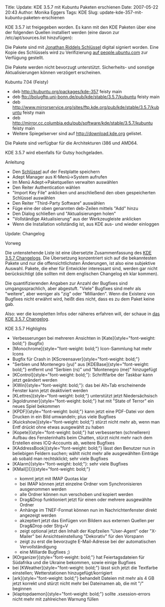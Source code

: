 Title: Update: KDE 3.5.7 mit Kubuntu Paketen erschienen
Date: 2007-05-22 20:43
Author: Monika Eggers
Tags: KDE
Slug: update-kde-357-mit-kubuntu-paketen-erschienen

KDE 3.5.7 ist freigegeben worden. Es kann mit den KDE Paketen über eine
der folgenden Quellen installiert werden (eine davon zur
/etc/apt/sources.list hinzufügen):


Die Pakete sind mit [Jonathan Riddels
Schlüssel](http://kubuntu.org/announcements/kubuntu-packages-jriddell-key.gpg)
digital signiert worden. Eine Kopie des Schlüssels wird zu Verifizierung
[auf
people.ubuntu.com](http://people.ubuntu.com/~jriddell/kubuntu-packages-jriddell-key.gpg)
zur Verfügung gestellt.


Die Pakete werden nicht bevorzugt unterstützt. Sicherheits- und sonstige
Aktualisierungen können verzögert erscheinen.


Kubuntu 7.04 (Feisty)


-   deb <http://kubuntu.org/packages/kde-357> feisty main
-   deb <ftp://bolugftp.uni-bonn.de/pub/kde/stable/3.5.7/kubuntu> feisty
    main
-   deb
    <http://www.mirrorservice.org/sites/ftp.kde.org/pub/kde/stable/3.5.7/kubuntu>
    feisty main
-   deb
    <http://mirror.cc.columbia.edu/pub/software/kde/stable/3.5.7/kubuntu>
    feisty main
-   Weitere Spiegelserver sind auf <http://download.kde.org> gelistet.



Die Pakete sind verfügbar für die Architekturen i386 und AMD64.


KDE 3.5.7 wird ebenfalls für Gutsy hochgeladen.


<!--break--><!--break-->

Anleitung


-   Den
    [Schlüssel](http://kubuntu.org/announcements/kubuntu-packages-jriddell-key.gpg)
    auf der Festplatte speichern
-   Adept Manager aus K-Menü-&gt;System aufrufen
-   Im Menü Adept-&gt;Paketquellen verwalten auswählen
-   Den Reiter Authentication wählen
-   "Import Key File" anklicken und anschließend den oben gespeicherten
    Schlüssel auswählen
-   Den Reiter "Third-Party Software" auswählen
-   Füge eine der oben genannten deb-Zeilen mittels "Add" hinzu
-   Den Dialog schließen und "Aktualisierungen holen"
-   "Vollständige Aktualisierung" aus der Werkzeugleiste anklicken
-   Wenn die Installation vollständig ist, aus KDE aus- und wieder
    einloggen



Update: Changelog


Vorweg


Die untenstehende Liste ist eine übersetzte Zusammenfassung des [KDE
3.5.7
Changelogs](http://www.kde.org/announcements/changelogs/changelog3_5_6to3_5_7.php).
Die Übersetzung konzentriert sich auf die bekanntesten Pakete und nur
die offensichtlichsten Änderungen, ist also eine subjektive Auswahl.
Pakete, die eher für Entwickler interessant sind, werden gar nicht
berücksichtigt (die sollten mit dem englischen Changelog eh klar
kommen).


Die quantifizierenden Angaben zur Anzahl der Bugfixes sind
umgangssprachlich, aber abgestuft. "Viele" Bugfixes sind mehr als
"weitere", aber weniger als "zig" oder "Milliarden". Wenn die Existenz
von Bugfixes nicht erwähnt wird, heißt dies nicht, dass es zu dem Paket
keine gab.


Also: wer die kompletten Infos oder näheres erfahren will, der schaue in
[das KDE 3.5.7
Changelog](http://www.kde.org/announcements/changelogs/changelog3_5_6to3_5_7.php).


KDE 3.5.7 Highlights


<ul>


<li>
Verbesserungen bei mehreren Ansichten in
[Kate]{style="font-weight: bold;"} (bugfix)

</li>


<li>
[Monochrome]{style="font-weight: bold;"} Icon-Sammlung hat mehr Icons

</li>


<li>
Bugfix für Crash in [KScreensaver]{style="font-weight: bold;"}

</li>


<li>
"Serbien und Montenegro (yu)" aus [KDEBase]{style="font-weight: bold;"}
entfernt und "Serbien (rs)" und "Montenegro (me)" hinzugefügt

</li>


<li>
[KControl]{style="font-weight: bold;"}: Schriftfarbe der Taskbar kann
jetzt geändert werden

</li>


<li>
[KWin]{style="font-weight: bold;"}: das bei Alt+Tab erscheinende Fenster
kann jetzt deaktiviert werden

</li>


<li>
[KLettres]{style="font-weight: bold;"} unterstützt jetzt Niedersächsisch

</li>


<li>
[kgoldrunner]{style="font-weight: bold;"} hat mit "State of Terror" ein
neues Spiel bekommen

</li>


<li>
[KPDF]{style="font-weight: bold;"} kann jetzt eine PDF-Datei vor dem
Drucken in ein Bild umwandeln; plus viele Bugfixes

</li>


<li>
[Kuickshow]{style="font-weight: bold;"} stürzt nicht mehr ab, wenn man
Entf drückt ohne etwas ausgewählt zu haben

</li>


<li>
[Kopete]{style="font-weight: bold;"} hat verbesserten (schnelleren)
Aufbau des Fensterinhalts beim Chatten, stürzt nicht mehr nach dem
Erstellen eines ICQ-Accounts ab, weitere Bugfixes

</li>


<li>
[KAddressBook]{style="font-weight: bold;"} lässt den Benutzer nun in
beliebigen Feldern suchen; wählt nicht mehr alle ausgewählten Einträge
ab sobald man rechtsklickt; sehr viele Bugfixes

</li>


<li>
[KAlarm]{style="font-weight: bold;"}: sehr viele Bugfixes

</li>


<li>
[KMail[]{}]{style="font-weight: bold;"}

</li>

-   kommt jetzt mit IMAP Quotas klar
-   bei IMAP können jetzt einzelne Ordner vom Synchronisieren
    ausgenommen werden
-   alle Ordner können nun verschoben und kopiert werden
-   Drag&Drop funktioniert jetzt für einen oder mehrere ausgewählte
    Ordner
-   Anhänge im TNEF-Format können nun im Nachrichtenfenster direkt
    angezeigt werden
-   akzeptiert jetzt das Einfügen von Bildern aus externen Quellen per
    Drag&Drop oder Strg+V
-   zeigt optional jetzt den Inhalt der Kopfzeilen "User-Agent" oder
    "X-Mailer" bei Ansichtseinstellung "Dekorativ" für den Vorspann
-   zeigt zu erst die bevorzugte E-Mail-Adresse bei der automatischen
    Vervollständigung
-   eine Milliarde Bugfixes ;)



<li>
[KOrganizer]{style="font-weight: bold;"} hat Feiertagsdateien für
Südafrika und die Ukraine bekommen, sowie einige Bugfixes

</li>


<li>
bei [KWeather]{style="font-weight: bold;"} lässt sich jetzt die
Textfarbe einstellen; Wetterstationen hinzugefügt/korrigiert

</li>


<li>
[ark]{style="font-weight: bold;"} behandelt Dateien mit mehr als 4 GB
jetzt korrekt und stürzt nicht mehr bei Dateinamen ab, die mit "/"
beginnen

</li>


<li>
[klaptopdaemon]{style="font-weight: bold;"} sollte .xsession-errors
nicht mehr mit zahlreichen Warnung füllen

</li>


</ul>




